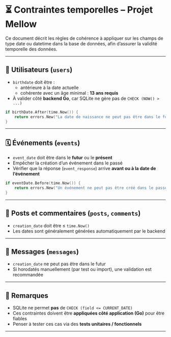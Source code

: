 # ⏳ Contraintes temporelles – Projet Mellow

Ce document décrit les règles de cohérence à appliquer sur les champs de type date ou datetime dans la base de données, afin d’assurer la validité temporelle des données.

---

## 🧑 Utilisateurs (`users`)

- `birthdate` doit être :
  - antérieure à la date actuelle
  - cohérente avec un âge minimal : **13 ans requis**
- À valider côté **backend Go**, car SQLite ne gère pas de `CHECK (NOW() > ...)`

```go
if birthDate.After(time.Now()) {
    return errors.New("La date de naissance ne peut pas être dans le futur")
}
```

---

## 🗓️ Événements (`events`)

- `event_date` doit être dans le **futur** ou le **présent**
- Empêcher la création d’un événement dans le passé
- Vérifier que la réponse (`event_response`) arrive **avant ou à la date de l’événement**

```go
if eventDate.Before(time.Now()) {
    return errors.New("Un événement ne peut pas être créé dans le passé")
}
```

---

## 📝 Posts et commentaires (`posts`, `comments`)

- `creation_date` doit être ≤ `time.Now()`
- Les dates sont généralement générées automatiquement par le backend

---

## 📩 Messages (`messages`)

- `creation_date` ne peut pas être dans le futur
- Si horodatés manuellement (par test ou import), une validation est recommandée

---

## 📌 Remarques

- SQLite ne permet **pas** de `CHECK (field <= CURRENT_DATE)`
- Ces contraintes doivent être **appliquées côté application (Go)** pour être fiables
- Penser à tester ces cas via des **tests unitaires / fonctionnels**

---

